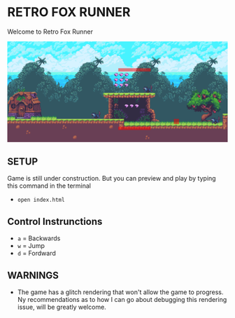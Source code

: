 # RETRO FOX RUNNER 
Welcome to Retro Fox Runner

![RFR](RFR_Preview.png)

## SETUP
Game is still under construction. But you can preview and play by typing this command in the terminal
- `open index.html` 

## Control Instrunctions
- `a` = Backwards
- `w` = Jump
- `d` = Fordward

## WARNINGS
- The game has a glitch rendering that won't allow the game to progress. Ny recommendations as to how I can go about debugging this rendering issue, will be greatly welcome.
